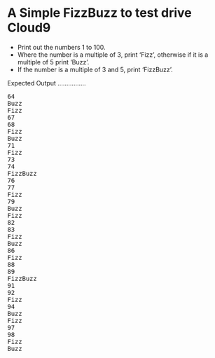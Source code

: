 # A Simple FizzBuzz to test drive Cloud9

  *  Print out the numbers 1 to 100. 
  *  Where the number is a multiple of 3, print ‘Fizz’, otherwise if it is a multiple of 5 print ‘Buzz’.
  *  If the number is a multiple of 3 and 5, print ‘FizzBuzz’.

Expected Output
................
<pre>
64                                                                                                                                                                                                                                                 
Buzz                                                                                                                                                                                                                                               
Fizz                                                                                                                                                                                                                                               
67                                                                                                                                                                                                                                                 
68                                                                                                                                                                                                                                                 
Fizz                                                                                                                                                                                                                                               
Buzz                                                                                                                                                                                                                                               
71                                                                                                                                                                                                                                                 
Fizz                                                                                                                                                                                                                                               
73                                                                                                                                                                                                                                                 
74                                                                                                                                                                                                                                                 
FizzBuzz                                                                                                                                                                                                                                           
76                                                                                                                                                                                                                                                 
77                                                                                                                                                                                                                                                 
Fizz                                                                                                                                                                                                                                               
79                                                                                                                                                                                                                                                 
Buzz                                                                                                                                                                                                                                               
Fizz                                                                                                                                                                                                                                               
82                                                                                                                                                                                                                                                 
83                                                                                                                                                                                                                                                 
Fizz                                                                                                                                                                                                                                               
Buzz                                                                                                                                                                                                                                               
86                                                                                                                                                                                                                                                 
Fizz                                                                                                                                                                                                                                               
88                                                                                                                                                                                                                                                 
89                                                                                                                                                                                                                                                 
FizzBuzz                                                                                                                                                                                                                                           
91                                                                                                                                                                                                                                                 
92                                                                                                                                                                                                                                                 
Fizz                                                                                                                                                                                                                                               
94                                                                                                                                                                                                                                                 
Buzz                                                                                                                                                                                                                                               
Fizz                                                                                                                                                                                                                                               
97                                                                                                                                                                                                                                                 
98                                                                                                                                                                                                                                                 
Fizz                                                                                                                                                                                                                                               
Buzz     
</pre>
